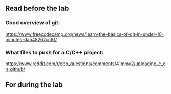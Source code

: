 ## Read before the lab

### Good overview of git:   
https://www.freecodecamp.org/news/learn-the-basics-of-git-in-under-10-minutes-da548267cc91/ 

### What files to push for a C/C++ project:
https://www.reddit.com/r/cpp_questions/comments/41mmv2/uploading_c_on_github/

## For during the lab
